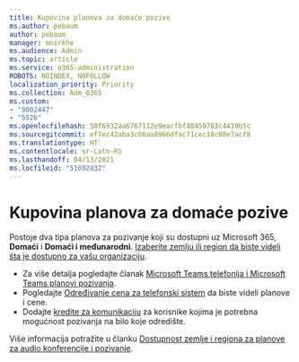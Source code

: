 ```yaml
---
title: Kupovina planova za domaće pozive
ms.author: pebaum
author: pebaum
manager: mnirkhe
ms.audience: Admin
ms.topic: article
ms.service: o365-administration
ROBOTS: NOINDEX, NOFOLLOW
localization_priority: Priority
ms.collection: Adm_O365
ms.custom:
- "9002447"
- "5526"
ms.openlocfilehash: 50f6932aa6767112e9eacfbf48459783c4419b5c
ms.sourcegitcommit: ef7ec42aba3c06aa8966dfac71cec18c08e7acf8
ms.translationtype: HT
ms.contentlocale: sr-Latn-RS
ms.lasthandoff: 04/13/2021
ms.locfileid: "51692832"
---
```

# <a name="purchase-domestic-calling-plans"></a>Kupovina planova za domaće pozive

Postoje dva tipa planova za pozivanje koji su dostupni uz Microsoft 365, **Domaći** i **Domaći i međunarodni**. [Izaberite zemlju ili region da biste videli šta je dostupno za vašu organizaciju](https://docs.microsoft.com/MicrosoftTeams/country-and-region-availability-for-audio-conferencing-and-calling-plans/country-and-region-availability-for-audio-conferencing-and-calling-plans#select-your-country-or-region-to-see-whats-available-for-your-organization).

- Za više detalja pogledajte članak [Microsoft Teams telefonija i Microsoft Teams planovi pozivanja](https://docs.microsoft.com/MicrosoftTeams/calling-plan-landing-page).
- Pogledajte [Određivanje cena za telefonski sistem](https://www.microsoft.com/microsoft-365/microsoft-teams/voice-calling#Requirements) da biste videli planove i cene.
- Dodajte [kredite za komunikaciju](https://docs.microsoft.com/MicrosoftTeams/country-and-region-availability-for-audio-conferencing-and-calling-plans/country-and-region-availability-for-audio-conferencing-and-calling-plans#communications-credits) za korisnike kojima je potrebna mogućnost pozivanja na bilo koje odredište.

Više informacija potražite u članku [Dostupnost zemlje i regiona za planove za audio konferencije i pozivanje](https://docs.microsoft.com/MicrosoftTeams/country-and-region-availability-for-audio-conferencing-and-calling-plans/country-and-region-availability-for-audio-conferencing-and-calling-plans). 

